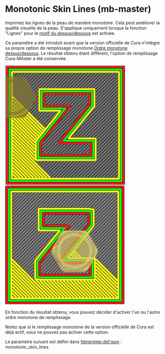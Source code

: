 # Monotonic Skin Lines (mb-master)

Imprimez les lignes de la peau de manière monotone. Cela peut améliorer la qualité visuelle de la peau. S'applique uniquement lorsque la fonction "Lignes"  pour le [motif du dessus/dessous](../top_bottom/top_bottom_pattern_lines.md) est activée.

Ce paramètre a été introduit avant que la version officielle de Cura n'intègre sa propre option de remplissage monotone [Ordre monotone dessus/dessous](../top_bottom/skin_monotonic.md). Le résultat obtenu étant différent, l'option de remplissage Cura-MAster a été conservée. 

![Ordre monotone de la version  officiel de Cura](../../../articles/images-mb/monotonic_skin_lines_regular_cura.png)
![Ordre monotone de Cura Master](../../../articles/images-mb/monotonic_skin_lines_cura_master.png)

En fonction du résultat obtenu, vous pouvez décider d'activer l'un ou l'autre ordre monotone de remplissage.

Notez que si le remplissage monotone de la version officielle de Cura est déjà actif, vous ne pouvez pas activer cette option.


Le paramètre suivant est défini dans [fdmprinter.def.json](https://github.com/smartavionics/Cura/blob/mb-master/resources/definitions/fdmprinter.def.json) : monotonic_skin_lines
